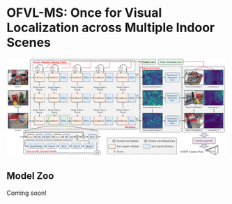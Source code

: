 # OFVL-MS: Once for Visual Localization across Multiple Indoor Scenes
![overall](https://github.com/mooncake199809/UFVL-Net/blob/main/assets/OFVL_overall.png)

## Model Zoo

Coming soon!